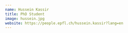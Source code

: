 ```yaml
---
name: Hussein Kassir
title: PhD Student
image: hussein.jpg
website: https://people.epfl.ch/hussein.kassir?lang=en
---
```

